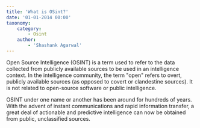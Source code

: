 ```yaml
---
title: 'What is OSint?'
date: '01-01-2014 00:00'
taxonomy:
    category:
        - Osint
    author:
        - 'Shashank Agarwal'
---
```


Open Source Intelligence (OSINT) is a term used to refer to the data collected from publicly available sources to be used in an intelligence context. In the intelligence community, the term "open" refers to overt, publicly available sources (as opposed to covert or clandestine sources). It is not related to open-source software or public intelligence.

OSINT under one name or another has been around for hundreds of years. With the advent of instant communications and rapid information transfer, a great deal of actionable and predictive intelligence can now be obtained from public, unclassified sources.
